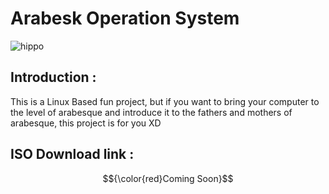 # Arabesk Operation System

 ![hippo](https://www.zaytung.com/fotos/gif-muslum.gif)


## Introduction :

This is a Linux Based fun project, but if you want to bring your computer to the level of arabesque and introduce it to the fathers and mothers of arabesque, this project is for you XD 



## ISO Download link : 

 $${\color{red}Coming Soon}$$


 


